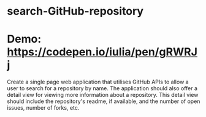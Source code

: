 # search-GitHub-repository
# Demo: https://codepen.io/iulia/pen/gRWRJj

Create a single page web application that utilises GitHub APIs to allow a user to search for a repository by name. The application should also offer a detail view for viewing more information about a repository. This detail view should include the repository's readme, if available, and the number of open issues, number of forks, etc.
